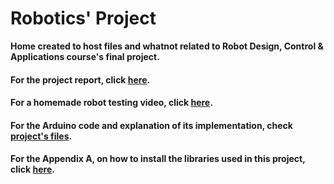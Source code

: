 # Robotics' Project
**Home created to host files and whatnot related to Robot Design, Control &amp; Applications course's final project.**

#### For the project report, click [here](https://github.com/cmsjulio/RoboticsProject/blob/main/report.md).


#### For a homemade robot testing video, click [here](www.gmail.com).


#### For the Arduino code and explanation of its implementation, check [project's files](www.github.com).


#### For the Appendix A, on how to install the libraries used in this project, click [here](https://github.com/cmsjulio/RoboticsProject/blob/main/AppendixA.md).


